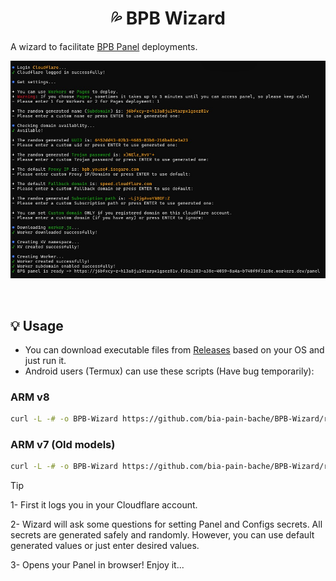 <h1 align="center">💦 BPB Wizard</h1>

A wizard to facilitate [BPB Panel](https://github.com/bia-pain-bache/BPB-Worker-Panel) deployments.

<p align="center">
  <img src="assets/wizard.jpg">
</p>
<br>

## 💡 Usage

- You can download executable files from [Releases](https://github.com/bia-pain-bache/BPB-Wizard/releases) based on your OS and just run it.
- Android users (Termux) can use these scripts (Have bug temporarily):

### ARM v8

```bash
curl -L -# -o BPB-Wizard https://github.com/bia-pain-bache/BPB-Wizard/releases/latest/download/BPB-Wizard-linux-arm64 && chmod +x ./BPB-Wizard && ./BPB-Wizard
```

### ARM v7 (Old models)

```bash
curl -L -# -o BPB-Wizard https://github.com/bia-pain-bache/BPB-Wizard/releases/latest/download/BPB-Wizard-linux-arm && chmod +x ./BPB-Wizard && ./BPB-Wizard
```

> [!TIP]
> 1- First it logs you in your Cloudflare account.
>
> 2- Wizard will ask some questions for setting Panel and Configs secrets. All secrets are generated safely and randomly. However, you can use default generated values or just enter desired values.
>
> 3- Opens your Panel in browser! Enjoy it...
